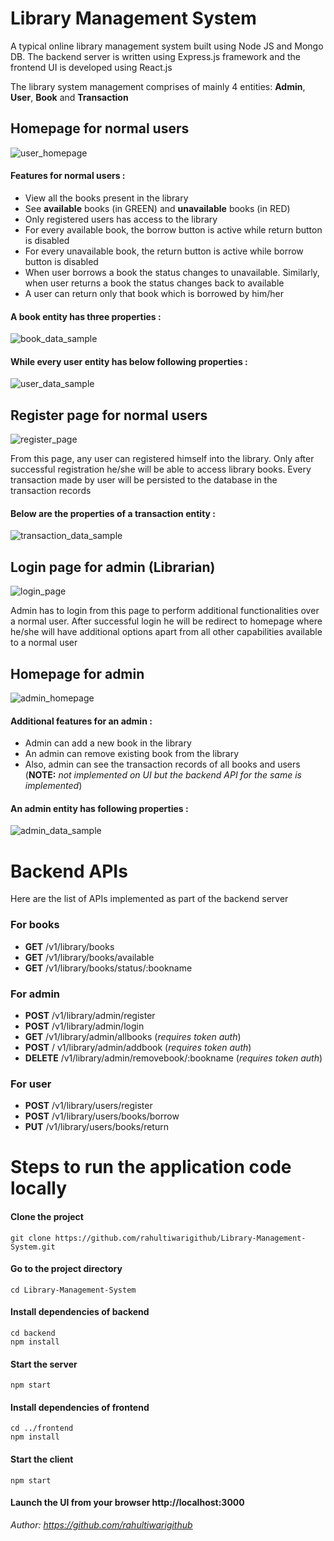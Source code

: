 # Library Management System

A typical online library management system built using Node JS and Mongo DB. The backend server is written using Express.js framework and the frontend UI is developed using React.js

The library system management comprises of mainly 4 entities: **Admin**, **User**, **Book** and **Transaction**


## Homepage for normal users
![user_homepage](https://user-images.githubusercontent.com/36193784/226744074-e24260fd-25dd-42e0-89a9-30e49f5f6ed3.png)

#### Features for normal users :
- View all the books present in the library 
- See **available** books (in GREEN) and **unavailable** books (in RED)
- Only registered users has access to the library
- For every available book, the borrow button is active while return button is disabled
- For every unavailable book, the return button is active while borrow button is disabled
- When user borrows a book the status changes to unavailable. Similarly, when user returns a book the status changes back to available
- A user can return only that book which is borrowed by him/her

#### A book entity has three properties :
![book_data_sample](https://user-images.githubusercontent.com/36193784/226751308-9e09c1a0-9cd5-4bcf-8ffa-b8b3cfb728f7.png)

#### While every user entity has below following properties :
![user_data_sample](https://user-images.githubusercontent.com/36193784/226750926-8189a017-8947-454d-b0de-c9db08e3c8e0.png)

## Register page for normal users
![register_page](https://user-images.githubusercontent.com/36193784/226751891-c905e785-055e-4b54-898a-d4c0f0b1d8f4.png)


From this page, any user can registered himself into the library. Only after successful registration he/she will be able to access library books. Every transaction made by user will be persisted to the database in the transaction records 

#### Below are the properties of a transaction entity :
![transaction_data_sample](https://user-images.githubusercontent.com/36193784/226753643-01cc614e-6de7-4bc0-bae7-8caea9c286ce.png)

## Login page for admin (Librarian)
![login_page](https://user-images.githubusercontent.com/36193784/226753927-64661101-68ac-49f0-8ff8-a0ded645b6fd.png)


Admin has to login from this page to perform additional functionalities over a normal user. After successful login he will be redirect to homepage where he/she will have additional options apart from all other capabilities available to a normal user

## Homepage for admin
![admin_homepage](https://user-images.githubusercontent.com/36193784/226754888-acf5641f-291b-43b1-a306-be6820b51606.png)


#### Additional features for an admin :
- Admin can add a new book in the library
- An admin can remove existing book from the library
- Also, admin can see the transaction records of all books and users (**NOTE:** *not implemented on UI but the backend API for the same is implemented*)

#### An admin entity has following properties :
![admin_data_sample](https://user-images.githubusercontent.com/36193784/226755819-e1c0f0b6-13e0-48d9-b358-e1b8511acd76.png)


# Backend APIs

Here are the list of APIs implemented as part of the backend server


### For books
- **GET** /v1/library/books 
- **GET** /v1/library/books/available 
- **GET** /v1/library/books/status/:bookname

### For admin
- **POST** /v1/library/admin/register 
- **POST** /v1/library/admin/login 
- **GET** /v1/library/admin/allbooks (*requires token auth*)
- **POST** / v1/library/admin/addbook (*requires token auth*)
- **DELETE** /v1/library/admin/removebook/:bookname (*requires token auth*)

### For user
- **POST** /v1/library/users/register 
- **POST** /v1/library/users/books/borrow 
- **PUT** /v1/library/users/books/return


# Steps to run the application code locally

#### Clone the project
```
git clone https://github.com/rahultiwarigithub/Library-Management-System.git
```

#### Go to the project directory
```
cd Library-Management-System
```

#### Install dependencies of backend
```
cd backend
npm install
```

#### Start the server
```
npm start
```

#### Install dependencies of frontend
```
cd ../frontend
npm install
```

#### Start the client
```
npm start
```

#### Launch the UI from your browser http://localhost:3000




*Author: https://github.com/rahultiwarigithub*

